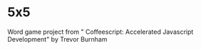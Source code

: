 5x5
===

Word game project from " Coffeescript: Accelerated Javascript Development" by Trevor Burnham
